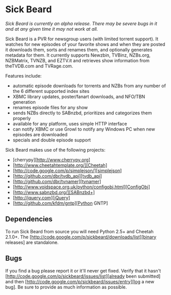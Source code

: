 Sick Beard
=====

*Sick Beard is currently an alpha release. There may be severe bugs in it and at any given time it may not work at all.*

Sick Beard is a PVR for newsgroup users (with limited torrent support). It watches for new episodes of your favorite shows and when they are posted it downloads them, sorts and renames them, and optionally generates metadata for them. It currently supports Newzbin, TVBinz, NZBs.org, NZBMatrix, TVNZB, and EZTV.it and retrieves show information from theTVDB.com and TVRage.com.

Features include:

* automatic episode downloads for torrents and NZBs from any number of the 6 different supported index sites
* XBMC library updates, poster/fanart downloads, and NFO/TBN generation
* renames episode files for any show
* sends NZBs directly to SABnzbd, prioritizes and categorizes them properly
* available for any platform, uses simple HTTP interface
* can notify XBMC or use Growl to notify any Windows PC when new episodes are downloaded
* specials and double episode support


Sick Beard makes use of the following projects:
* [cherrypy][http://www.cherrypy.org]
* [http://www.cheetahtemplate.org/][Cheetah]
* [http://code.google.com/p/simplejson/][simplejson]
* [http://github.com/dbr/tvdb_api][tvdb_api]
* [http://github.com/dbr/tvnamer][tvnamer]
* [http://www.voidspace.org.uk/python/configobj.html][ConfigObj]
* [http://www.sabnzbd.org/][SABnzbd+]
* [http://jquery.com][jQuery]
* [http://github.com/kfdm/gntp][Python GNTP]


## Dependencies

To run Sick Beard from source you will need Python 2.5+ and Cheetah 2.1.0+. The [http://code.google.com/p/sickbeard/downloads/list][binary releases] are standalone.

## Bugs

If you find a bug please report it or it'll never get fixed. Verify that it hasn't [http://code.google.com/p/sickbeard/issues/list][already been submitted] and then [http://code.google.com/p/sickbeard/issues/entry][log a new bug]. Be sure to provide as much information as possible.